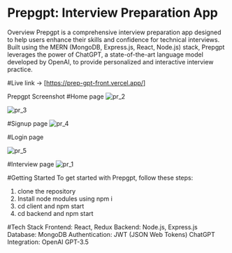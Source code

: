 # Prepgpt: Interview Preparation App
Overview
Prepgpt is a comprehensive interview preparation app designed to help users enhance their skills and confidence for technical interviews. Built using the MERN (MongoDB, Express.js, React, Node.js) stack, Prepgpt leverages the power of ChatGPT, a state-of-the-art language model developed by OpenAI, to provide personalized and interactive interview practice.

#Live link -> [https://prep-gpt-front.vercel.app/]  

Prepgpt Screenshot
#Home page
![pr_2](https://github.com/Ujala-2110/prepGpt/assets/91013735/9fb8f0b3-b0ec-45f0-a679-114e9320bca8)

![pr_3](https://github.com/Ujala-2110/prepGpt/assets/91013735/cfa59d20-8e0b-47a1-9bc0-7d67f1cda2c1)

#Signup page
![pr_4](https://github.com/Ujala-2110/prepGpt/assets/91013735/32444a9f-5490-4924-9e6f-b9729c3f08db)

#Login page

![pr_5](https://github.com/Ujala-2110/prepGpt/assets/91013735/d74bbca3-ed65-4c65-99a5-51cad98a68b2)

#Interview page
![pr_1](https://github.com/Ujala-2110/prepGpt/assets/91013735/cfad981d-eacd-4b38-835d-378508a9bc84)


#Getting Started
To get started with Prepgpt, follow these steps:

1. clone the repository
2. Install node modules using npm i
3. cd client and npm start
4. cd backend and npm start 

#Tech Stack
Frontend: React, Redux
Backend: Node.js, Express.js
Database: MongoDB
Authentication: JWT (JSON Web Tokens)
ChatGPT Integration: OpenAI GPT-3.5
